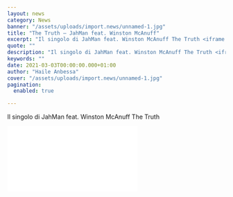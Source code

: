 ```yaml
---
layout: news
category: News
banner: "/assets/uploads/import.news/unnamed-1.jpg"
title: "The Truth – JahMan feat. Winston McAnuff"
excerpt: "Il singolo di JahMan feat. Winston McAnuff The Truth <iframe src=”https://www.facebook.com/plugins/video.php?height=316&href=https%3A%2F%2Fwww.facebook.com%2FGoodVibzProd%2Fvideos%2F2574450272609782%2F&show_text=false&width=560″ width=”560″ height=”316″ style=”border:none;overflow:hidden” scrolling=”no” frameborder=”0″ allowfullscreen=”true” allow=”autoplay; clipboard-write; encrypted-media; picture-in-picture; web-share” allowFullScreen=”true”></iframe>"
quote: ""
description: "Il singolo di JahMan feat. Winston McAnuff The Truth <iframe src=”https://www.facebook.com/plugins/video.php?height=316&href=https%3A%2F%2Fwww.facebook.com%2FGoodVibzProd%2Fvideos%2F2574450272609782%2F&show_text=false&width=560″ width=”560″ height=”316″ style=”border:none;overflow:hidden” scrolling=”no” frameborder=”0″ allowfullscreen=”true” allow=”autoplay; clipboard-write; encrypted-media; picture-in-picture; web-share” allowFullScreen=”true”></iframe>"
keywords: ""
date: 2021-03-03T00:00:00.000+01:00
author: "Haile Anbessa"
cover: "/assets/uploads/import.news/unnamed-1.jpg"
pagination:
  enabled: true

---
```


Il singolo di JahMan feat. Winston McAnuff The Truth

<iframe src=”https://www.facebook.com/plugins/video.php?height=316&href=https%3A%2F%2Fwww.facebook.com%2FGoodVibzProd%2Fvideos%2F2574450272609782%2F&show\_text=false&width=560″ width=”560″ height=”316″ style=”border:none;overflow:hidden” scrolling=”no” frameborder=”0″ allowfullscreen=”true” allow=”autoplay; clipboard-write; encrypted-media; picture-in-picture; web-share” allowFullScreen=”true”></iframe>